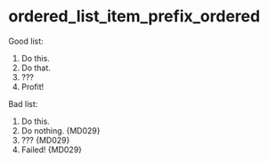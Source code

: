 # ordered_list_item_prefix_ordered

Good list:

1. Do this.
2. Do that.
3. ???
4. Profit!

Bad list:

1. Do this.
1. Do nothing. {MD029}
1. ??? {MD029}
1. Failed! {MD029}
